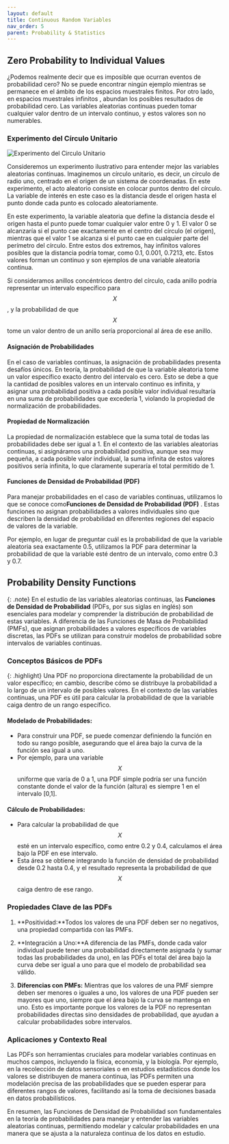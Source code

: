 ```yaml
---
layout: default
title: Continuous Random Variables
nav_order: 5
parent: Probability & Statistics
---
```





## Zero Probability to Individual Values

¿Podemos realmente decir que es imposible que ocurran eventos de probabilidad cero? No se puede encontrar ningún ejemplo mientras se permanece en el ámbito de los espacios muestrales finitos. Por otro lado, en  espacios muestrales infinitos , abundan los posibles resultados de probabilidad cero. Las variables aleatorias continuas pueden tomar cualquier valor dentro de un intervalo continuo, y estos valores son no numerables.

### Experimento del Círculo Unitario

![Experimento del Circulo Unitario](https://fer78docs.github.io/assets/pictures/circulo_unitario.png)

Consideremos un experimento ilustrativo para entender mejor las variables aleatorias continuas. Imaginemos un círculo unitario, es decir, un círculo de radio uno, centrado en el origen de un sistema de coordenadas. En este experimento, el acto aleatorio consiste en colocar puntos dentro del círculo. La variable de interés en este caso es la distancia desde el origen hasta el punto donde cada punto es colocado aleatoriamente.

En este experimento, la variable aleatoria que define la distancia desde el origen hasta el punto puede tomar cualquier valor entre 0 y 1. El valor 0 se alcanzaría si el punto cae exactamente en el centro del círculo (el origen), mientras que el valor 1 se alcanza si el punto cae en cualquier parte del perímetro del círculo. Entre estos dos extremos, hay infinitos valores posibles que la distancia podría tomar, como 0.1, 0.001, 0.7213, etc. Estos valores forman un continuo y son ejemplos de una variable aleatoria continua.

Si consideramos anillos concéntricos dentro del círculo, cada anillo podría representar un intervalo específico para $$X$$, y la probabilidad de que $$X$$ tome un valor dentro de un anillo sería proporcional al área de ese anillo.

#### Asignación de Probabilidades

En el caso de variables continuas, la asignación de probabilidades presenta desafíos únicos. En teoría, la probabilidad de que la variable aleatoria tome un valor específico exacto dentro del intervalo es cero. Esto se debe a que la cantidad de posibles valores en un intervalo continuo es infinita, y asignar una probabilidad positiva a cada posible valor individual resultaría en una suma de probabilidades que excedería 1, violando la propiedad de normalización de probabilidades.

#### Propiedad de Normalización

La propiedad de normalización establece que la suma total de todas las probabilidades debe ser igual a 1. En el contexto de las variables aleatorias continuas, si asignáramos una probabilidad positiva, aunque sea muy pequeña, a cada posible valor individual, la suma infinita de estos valores positivos sería infinita, lo que claramente superaría el total permitido de 1.

#### Funciones de Densidad de Probabilidad (PDF)

Para manejar probabilidades en el caso de variables continuas, utilizamos lo que se conoce como**Funciones de Densidad de Probabilidad (PDF)** . Estas funciones no asignan probabilidades a valores individuales sino que describen la densidad de probabilidad en diferentes regiones del espacio de valores de la variable.

Por ejemplo, en lugar de preguntar cuál es la probabilidad de que la variable aleatoria sea exactamente 0.5, utilizamos la PDF para determinar la probabilidad de que la variable esté dentro de un intervalo, como entre 0.3 y 0.7.

## Probability Density Functions

{: .note}
En el estudio de las variables aleatorias continuas, las **Funciones de Densidad de Probabilidad** (PDFs, por sus siglas en inglés) son esenciales para modelar y comprender la distribución de probabilidad de estas variables. A diferencia de las Funciones de Masa de Probabilidad (PMFs), que asignan probabilidades a valores específicos de variables discretas, las PDFs se utilizan para construir modelos de probabilidad sobre intervalos de variables continuas.

### Conceptos Básicos de PDFs

{: .highlight}
Una PDF no proporciona directamente la probabilidad de un valor específico; en cambio, describe cómo se distribuye la probabilidad a lo largo de un intervalo de posibles valores. En el contexto de las variables continuas, una PDF es útil para calcular la probabilidad de que la variable caiga dentro de un rango específico.

#### Modelado de Probabilidades:

- Para construir una PDF, se puede comenzar definiendo la función en todo su rango posible, asegurando que el área bajo la curva de la función sea igual a uno.
- Por ejemplo, para una variable $$X$$ uniforme que varía de 0 a 1, una PDF simple podría ser una función constante donde el valor de la función (altura) es siempre 1 en el intervalo [0,1].

#### Cálculo de Probabilidades:

- Para calcular la probabilidad de que $$X$$ esté en un intervalo específico, como entre 0.2 y 0.4, calculamos el área bajo la PDF en ese intervalo.
- Esta área se obtiene integrando la función de densidad de probabilidad desde 0.2 hasta 0.4, y el resultado representa la probabilidad de que $$X$$ caiga dentro de ese rango.

### Propiedades Clave de las PDFs

1. **Positividad:**Todos los valores de una PDF deben ser no negativos, una propiedad compartida con las PMFs.

2. **Integración a Uno:**A diferencia de las PMFs, donde cada valor individual puede tener una probabilidad directamente asignada (y sumar todas las probabilidades da uno), en las PDFs el total del área bajo la curva debe ser igual a uno para que el modelo de probabilidad sea válido.

3. **Diferencias con PMFs:** Mientras que los valores de una PMF siempre deben ser menores o iguales a uno, los valores de una PDF pueden ser mayores que uno, siempre que el área bajo la curva se mantenga en uno. Esto es importante porque los valores de la PDF no representan probabilidades directas sino densidades de probabilidad, que ayudan a calcular probabilidades sobre intervalos.

### Aplicaciones y Contexto Real

Las PDFs son herramientas cruciales para modelar variables continuas en muchos campos, incluyendo la física, economía, y la biología. Por ejemplo, en la recolección de datos sensoriales o en estudios estadísticos donde los valores se distribuyen de manera continua, las PDFs permiten una modelación precisa de las probabilidades que se pueden esperar para diferentes rangos de valores, facilitando así la toma de decisiones basada en datos probabilísticos.

En resumen, las Funciones de Densidad de Probabilidad son fundamentales en la teoría de probabilidades para manejar y entender las variables aleatorias continuas, permitiendo modelar y calcular probabilidades en una manera que se ajusta a la naturaleza continua de los datos en estudio.